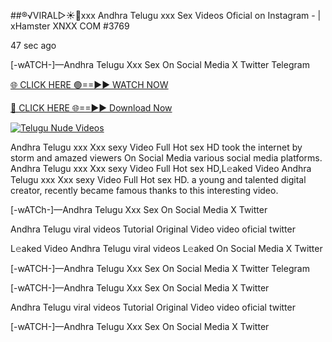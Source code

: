 ##®️√VIRAL▷☀️👄xxx Andhra Telugu xxx Sex Videos Oficial on Instagram - | xHamster XNXX COM #3769

47 sec ago

[-wATCH-]—Andhra Telugu Xxx Sex On Social Media X Twitter Telegram

[🌐 CLICK HERE 🟢==►► WATCH NOW](https://viral-xone.blogspot.com/2025/01/valovideo.html)

[🔴 CLICK HERE 🌐==►► Download Now](https://viral-xone.blogspot.com/2025/01/valovideo.html)

[![Telugu Nude Videos](https://i.imgur.com/dJHk4Zq.gif)](https://viral-xone.blogspot.com/2025/01/valovideo.html)

Andhra Telugu xxx Xxx sexy Video Full Hot sex HD took the internet by storm and amazed viewers On Social Media various social media platforms. Andhra Telugu xxx Xxx sexy Video Full Hot sex HD,L𝚎aked Video Andhra Telugu xxx Xxx sexy Video Full Hot sex HD. a young and talented digital creator, recently became famous thanks to this interesting video.

[-wATCh-]—Andhra Telugu Xxx Sex On Social Media X Twitter

Andhra Telugu viral videos Tutorial Original Video video oficial twitter

L𝚎aked Video Andhra Telugu viral videos L𝚎aked On Social Media X Twitter

[-wATCH-]—Andhra Telugu Xxx Sex On Social Media X Twitter Telegram

[-wATCH-]—Andhra Telugu Xxx Sex On Social Media X Twitter

Andhra Telugu viral videos Tutorial Original Video video oficial twitter

[-wATCH-]—Andhra Telugu Xxx Sex On Social Media X Twitter